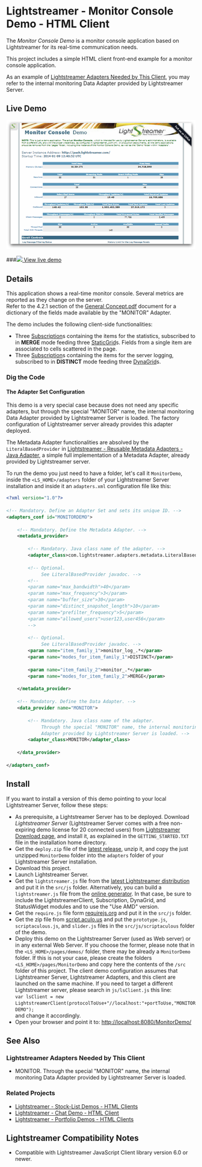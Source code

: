 # Lightstreamer - Monitor Console Demo - HTML Client

<!-- START DESCRIPTION lightstreamer-example-monitor-client-javascript -->
The *Monitor Console Demo* is a monitor console application based on Lightstreamer for its real-time communication needs.

This project includes a simple HTML client front-end example for a monitor console application.

As an example of [Lightstreamer Adapters Needed by This Client](https://github.com/Weswit/Lightstreamer-example-Monitor-client-javascript#lightstreamer-adapters-needed-by-this-client), you may refer to the internal monitoring Data Adapter provided by Lightstreamer Server.

## Live Demo

[![screenshot](screen_monitor_large.png)](http://demos.lightstreamer.com/MonitorDemo)

###[![](http://demos.lightstreamer.com/site/img/play.png) View live demo](http://demos.lightstreamer.com/MonitorDemo)

## Details

This application shows a real-time monitor console. Several metrics are reported as they change on the server.<br>
Refer to the 4.2.1 section of the [General Concept.pdf](http://www.lightstreamer.com/docs/base/General%20Concepts.pdf#page=37) document for a dictionary of the fields made available by the "MONITOR" Adapter.

The demo includes the following client-side functionalities:
* Three [Subscription](http://www.lightstreamer.com/docs/client_javascript_uni_api/Subscription.html)s containing the items for the statistics, subscribed to in <b>MERGE</b> mode feeding three [StaticGrid](http://www.lightstreamer.com/docs/client_javascript_uni_api/StaticGrid.html)s. Fields from a single item are associated to cells scattered in the page.
* Three [Subscription](http://www.lightstreamer.com/docs/client_javascript_uni_api/Subscription.html)s containing the items for the server logging, subscribed to in <b>DISTINCT</b> mode feeding three [DynaGrid](http://www.lightstreamer.com/docs/client_javascript_uni_api/DynaGrid.html)s. 

### Dig the Code

#### The Adapter Set Configuration

This demo is a very special case because does not need any specific adapters, but through the special "MONITOR" name, the internal monitoring Data Adapter provided by Lightstreamer Server is loaded.
The factory configuration of Lightstreamer server already provides this adapter deployed.

The Metadata Adapter functionalities are absolved by the `LiteralBasedProvider` in [Lightstreamer - Reusable Metadata Adapters - Java Adapter](https://github.com/Weswit/Lightstreamer-example-ReusableMetadata-adapter-java), a simple full implementation of a Metadata Adapter, already provided by Lightstreamer server. 

To run the demo you just need to have a folder, let's call it `MonitorDemo`, inside the `<LS_HOME>/adapters` folder of your Lightstreamer Server installation and inside it an `adapters.xml` configuration file like this: 

```xml
<?xml version="1.0"?>

<!-- Mandatory. Define an Adapter Set and sets its unique ID. -->
<adapters_conf id="MONITORDEMO">

    <!-- Mandatory. Define the Metadata Adapter. -->
    <metadata_provider>

        <!-- Mandatory. Java class name of the adapter. -->
        <adapter_class>com.lightstreamer.adapters.metadata.LiteralBasedProvider</adapter_class>

        <!-- Optional.
             See LiteralBasedProvider javadoc. -->
        <!--
        <param name="max_bandwidth">40</param>
        <param name="max_frequency">3</param>
        <param name="buffer_size">30</param>
        <param name="distinct_snapshot_length">10</param>
        <param name="prefilter_frequency">5</param>
        <param name="allowed_users">user123,user456</param>
        -->

        <!-- Optional.
             See LiteralBasedProvider javadoc. -->
        <param name="item_family_1">monitor_log_.*</param>
        <param name="modes_for_item_family_1">DISTINCT</param>
        
        <param name="item_family_2">monitor_.*</param>
        <param name="modes_for_item_family_2">MERGE</param>
        
    </metadata_provider>

    <!-- Mandatory. Define the Data Adapter. -->
    <data_provider name="MONITOR">

        <!-- Mandatory. Java class name of the adapter.
             Through the special "MONITOR" name, the internal monitoring Data
             Adapter provided by Lightstreamer Server is loaded. -->
        <adapter_class>MONITOR</adapter_class>

    </data_provider>

</adapters_conf>
```

<!-- END DESCRIPTION lightstreamer-example-monitor-client-javascript -->
## Install
If you want to install a version of this demo pointing to your local Lightstreamer Server, follow these steps:
* As prerequisite, a Lightstreamer Server has to be deployed. Download *Lightstreamer Server* (Lightstreamer Server comes with a free non-expiring demo license for 20 connected users) from [Lightstreamer Download page](http://www.lightstreamer.com/download.htm), and install it, as explained in the `GETTING_STARTED.TXT` file in the installation home directory.
* Get the `deploy.zip` file of the [latest release](https://github.com/Weswit/Lightstreamer-example-Monitor-client-javascript/releases), unzip it, and copy the just unzipped `MonitorDemo` folder into the `adapters` folder of your Lightstreamer Server installation.
* Download this project.
* Launch Lightstreamer Server.
* Get the `lightstreamer.js` file from the [latest Lightstreamer distribution](http://www.lightstreamer.com/download) and put it in the `src/js` folder. 
Alternatively, you can build a `lightstreamer.js` file from the [online generator](http://www.lightstreamer.com/docs/client_javascript_tools/generator.html). In that case, be sure to include the LightstreamerClient, Subscription, DynaGrid, and StatusWidget modules and to use the "Use AMD" version.
* Get the `require.js` file form [requirejs.org](http://requirejs.org/docs/download.html) and put it in the `src/js` folder.
* Get the zip file from [script.aculo.us](http://script.aculo.us/downloads) and put the `prototype.js`, `scriptaculous.js`, and `slider.js` files in the `src/js/scriptaculous` folder of the demo.
* Deploy this demo on the Lightstreamer Server (used as Web server) or in any external Web Server. If you choose the former, please note that in the `<LS_HOME>/pages/demos/` folder, there may be already a `MonitorDemo` folder. If this is not your case, please create the folders `<LS_HOME>/pages/MonitorDemo` and copy here the contents of the `/src` folder of this project.
The client demo configuration assumes that Lightstreamer Server, Lightstreamer Adapters, and this client are launched on the same machine. If you need to target a different Lightstreamer server, please search in `js/lsClient.js` this line:<BR/> 
`var lsClient = new LightstreamerClient(protocolToUse+"//localhost:"+portToUse,"MONITORDEMO");`<BR/> 
and change it accordingly.
* Open your browser and point it to: [http://localhost:8080/MonitorDemo/](http://localhost:8080/MonitorDemo/)

## See Also

### Lightstreamer Adapters Needed by This Client
<!-- START RELATED_ENTRIES -->

* MONITOR. Through the special "MONITOR" name, the internal monitoring Data Adapter provided by Lightstreamer Server is loaded.

<!-- END RELATED_ENTRIES -->

### Related Projects

* [Lightstreamer - Stock-List Demos - HTML Clients](https://github.com/Weswit/Lightstreamer-example-Stocklist-client-javascript)
* [Lightstreamer - Chat Demo - HTML Client](https://github.com/Weswit/Lightstreamer-example-Chat-client-javascript)
* [Lightstreamer - Portfolio Demos - HTML Clients](https://github.com/Weswit/Lightstreamer-example-Portfolio-client-javascript)

## Lightstreamer Compatibility Notes

- Compatible with Lightstreamer JavaScript Client library version 6.0 or newer.

